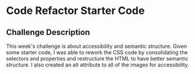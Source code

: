 # Code Refactor Starter Code

## Challenge Description
This week's challenge is about accessibility and semantic structure.  Given some starter code, I was able to rework the CSS code by consolidating the selectors and properties and restructure the HTML to have better semantic structure.  I also created an alt attribute to all of the images for accessibility.